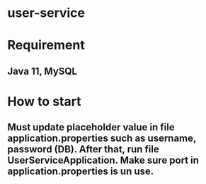 # user-service
# Requirement
## Java 11, MySQL

# How to start
## Must update placeholder value in file application.properties such as username, password (DB). After that, run file UserServiceApplication. Make sure port in application.properties is un use.